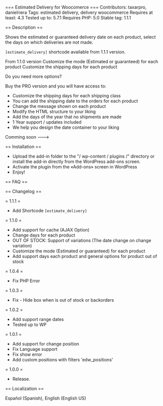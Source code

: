 === Estimated Delivery for Woocomerce ===
Contributors: taxarpro, danielriera
Tags: estimated delivery, delivery woocommerce
Requires at least: 4.3
Tested up to: 5.7.1
Requires PHP: 5.0
Stable tag: 1.1.1
 
== Description ==

Shows the estimated or guaranteed delivery date on each product, select the days on which deliveries are not made.

```[estimate_delivery]``` shortcode available from 1.1.1 version.

From 1.1.0 version
Customize the mode (Estimated or guaranteed) for each product
Customize the shipping days for each product

Do you need more options?

Buy the PRO version and you will have access to:

* Customize the shipping days for each shipping class
* You can add the shipping date to the orders for each product
* Change the message shown on each product
* Modify the HTML structure to your liking
* Add the days of the year that no shipments are made
* 1 Year support / updates included
* We help you design the date container to your liking

Comming soon --->

== Installation ==

* Upload the add-in folder to the "/ wp-content / plugins /" directory or install the add-in directly from the WordPress add-ons screen.
* Activate the plugin from the «Add-ons» screen in WordPress
* Enjoy!
 
== FAQ ==


 
== Changelog ==

= 1.1.1 =
* Add Shortcode ```[estimate_delivery]```

= 1.1.0 =
* Add support for cache (AJAX Option)
* Change days for each product
* OUT OF STOCK: Support of variations (The date change on change variation)
* Customize the mode (Estimated or guaranteed) for each product
* Add support days each product and general options for product out of stock

= 1.0.4 =
* Fix PHP Error

= 1.0.3 =
* Fix - Hide box when is out of stock or backorders

= 1.0.2 =
* Add support range dates
* Tested up to WP

= 1.0.1 =
* Add support for change position
* Fix Language support
* Fix show error
* Add custom positions with filters 'edw_positions'

= 1.0.0 =
* Release.

== Localization ==

Español (Spanish), English (English US)